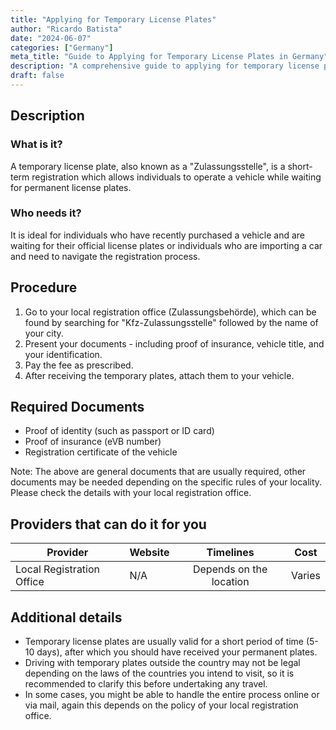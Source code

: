 ```yaml
---
title: "Applying for Temporary License Plates"
author: "Ricardo Batista"
date: "2024-06-07"
categories: ["Germany"]
meta_title: "Guide to Applying for Temporary License Plates in Germany"
description: "A comprehensive guide to applying for temporary license plates in Germany"
draft: false
---
```


## Description
### What is it?
A temporary license plate, also known as a "Zulassungsstelle", is a short-term registration which allows individuals to operate a vehicle while waiting for permanent license plates. 

### Who needs it?
It is ideal for individuals who have recently purchased a vehicle and are waiting for their official license plates or individuals who are importing a car and need to navigate the registration process. 

## Procedure
1. Go to your local registration office (Zulassungsbehörde), which can be found by searching for "Kfz-Zulassungsstelle" followed by the name of your city.
2. Present your documents - including proof of insurance, vehicle title, and your identification.
3. Pay the fee as prescribed. 
4. After receiving the temporary plates, attach them to your vehicle.

## Required Documents
- Proof of identity (such as passport or ID card)
- Proof of insurance (eVB number)
- Registration certificate of the vehicle 

Note: The above are general documents that are usually required, other documents may be needed depending on the specific rules of your locality. Please check the details with your local registration office.

## Providers that can do it for you

| Provider        |     Website     |     Timelines    |       Cost      |
| --------------- | --------------- |  :-------------: | :-------------: |
| Local Registration Office      |  N/A       |      Depends on the location      |        Varies       |

## Additional details
- Temporary license plates are usually valid for a short period of time (5-10 days), after which you should have received your permanent plates.
- Driving with temporary plates outside the country may not be legal depending on the laws of the countries you intend to visit, so it is recommended to clarify this before undertaking any travel.
- In some cases, you might be able to handle the entire process online or via mail, again this depends on the policy of your local registration office.